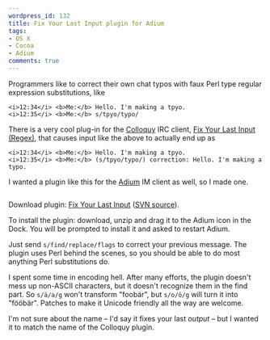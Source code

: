 ```yaml
---
wordpress_id: 132
title: Fix Your Last Input plugin for Adium
tags:
- OS X
- Cocoa
- Adium
comments: true
---
```

Programmers like to correct their own chat typos with faux Perl type regular expression substitutions, like

``` text
<i>12:34</i> <b>Me:</b> Hello. I'm making a tpyo.
<i>12:35</i> <b>Me:</b> s/tpyo/typo/
```

There is a very cool plug-in for the <a href="http://colloquy.info">Colloquy</a> IRC client, <a href="http://colloquy.info/extras/details.php?file=50">Fix Your Last Input (Regex)</a>, that causes input like the above to actually end up as

``` text
<i>12:34</i> <b>Me:</b> Hello. I'm making a tpyo.
<i>12:35</i> <b>Me:</b> (s/tpyo/typo/) correction: Hello. I'm making a typo.
```

I wanted a plugin like this for the <a href="http://www.adiumx.com/">Adium</a> IM client as well, so I made one.

<p class="center">
<img src="https://henrik.nyh.se/uploads/fixyourlastinput.png" alt="" />
</p>

<!--more-->

Download plugin: <a href="https://henrik.nyh.se/uploads/FixYourLastInput.AdiumPlugin.zip">Fix Your Last Input</a> (<a href="http://svn.nyh.se/cocoa/FixYourLastInputPlugin/">SVN source</a>).

To install the plugin: download, unzip and drag it to the Adium icon in the Dock. You will be prompted to install it and asked to restart Adium.

Just send <code>s/find/replace/flags</code> to correct your previous message. The plugin uses Perl behind the scenes, so you should be able to do most anything Perl substitutions do.

I spent some time in encoding hell. After many efforts, the plugin doesn't mess up non-ASCII characters, but it doesn't recognize them in the find part. So <code>s/ä/a/g</code> won't transform "foobär", but <code>s/o/ö/g</code> will turn it into "fööbär". Patches to make it Unicode friendly all the way are welcome.

I'm not sure about the name – I'd say it fixes your last <em>output</em> – but I wanted it to match the name of the Colloquy plugin.
